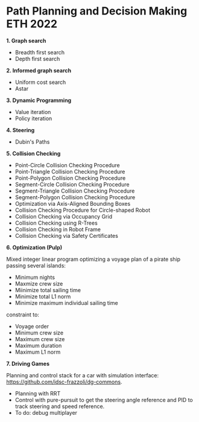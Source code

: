 # Path Planning and Decision Making ETH 2022

**1. Graph search**
- Breadth first search
- Depth first search

**2. Informed graph search**
- Uniform cost search
- Astar

**3. Dynamic Programming**
- Value iteration
- Policy iteration

**4. Steering**
- Dubin's Paths

**5. Collision Checking**
- Point-Circle Collision Checking Procedure
- Point-Triangle Collision Checking Procedure
- Point-Polygon Collision Checking Procedure
- Segment-Circle Collision Checking Procedure
- Segment-Triangle Collision Checking Procedure
- Segment-Polygon Collision Checking Procedure
- Optimization via Axis-Aligned Bounding Boxes
- Collision Checking Procedure for Circle-shaped Robot
- Collision Checking via Occupancy Grid
- Collision Checking using R-Trees
- Collision Checking in Robot Frame
- Collision Checking via Safety Certificates

**6. Optimization (Pulp)**

Mixed integer linear program optimizing a voyage plan of a pirate ship passing several islands:
- Minimum nights
- Maxmize crew size
- Miinimize total sailing time
- Minimize total L1 norm
- Minimize maximum individual sailing time

constraint to:
- Voyage order
- Minimum crew size
- Maximum crew size
- Maximum duration
- Maximum L1 norm

**7. Driving Games**

Planning and control stack for a car with simulation interface: https://github.com/idsc-frazzoli/dg-commons. 
- Planning with RRT
- Control with pure-pursuit to get the steering angle reference and PID to track steering and speed reference.
- To do: debug multiplayer 
